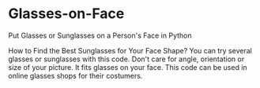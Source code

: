 # Glasses-on-Face
Put Glasses or Sunglasses on a Person's Face in Python

How to Find the Best Sunglasses for Your Face Shape? You can try several glasses or sunglasses with this code.
Don't care for angle, orientation or size of your picture. It fits glasses on your face. This code can be used in online glasses shops for their costumers.
